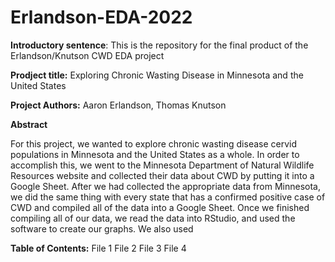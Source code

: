 # Erlandson-EDA-2022

**Introductory sentence**: This is the repository for the final product of the Erlandson/Knutson CWD EDA project

**Prodject title:** Exploring Chronic Wasting Disease in Minnesota and the United States

**Project Authors:** Aaron Erlandson, Thomas Knutson

**Abstract**

For this project, we wanted to explore chronic wasting disease cervid populations in Minnesota and the United States as a whole. In order to accomplish this, we went to the Minnesota Department of Natural Wildlife Resources website and collected their data about CWD by putting it into a Google Sheet. After we had collected the appropriate data from Minnesota, we did the same thing with every state that has a confirmed positive case of CWD and compiled all of the data into a Google Sheet. Once we finished compiling all of our data, we read the data into RStudio, and used the software to create our graphs. We also used

**Table of Contents:** File 1 File 2 File 3 File 4
